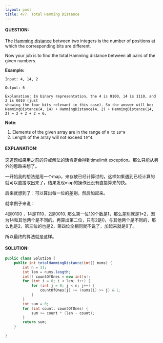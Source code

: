 ```yaml
---
layout: post
title: 477. Total Hamming Distance
---
```


#### QUESTION:

The [Hamming distance](https://en.wikipedia.org/wiki/Hamming_distance) between two integers is the number of positions at which the corresponding bits are different.

Now your job is to find the total Hamming distance between all pairs of the given numbers.

**Example:**

```
Input: 4, 14, 2

Output: 6

Explanation: In binary representation, the 4 is 0100, 14 is 1110, and 2 is 0010 (just
showing the four bits relevant in this case). So the answer will be:
HammingDistance(4, 14) + HammingDistance(4, 2) + HammingDistance(14, 2) = 2 + 2 + 2 = 6.

```

**Note:**

1. Elements of the given array are in the range of `0 `to `10^9`
2. Length of the array will not exceed `10^4`.

#### EXPLANATION:

这道题如果用之前的异或解法的话肯定会得到timelimit exception。那么只能从另外的思路来想了。

一开始我的想法是用一个map，来存放已经计算过的，这样如果遇到已经计算的就可以直接取出来了，结果发现map的操作还没有直接算来的快。

后来就想到了：可以算出每一位的差别，然后加起来。

就拿例子来说：

4是0100 ，14是1110，2是0010. 那么第一位1的个数是1，那么差别就是1*2，因为14和其他两个是不同的。再算出第二位，只有2是0，与其他两个是不同的，那么也是2，第三位的也是2，第四位全相同就不说了，加起来就是6了。

所以最终的算法就是这样。

#### SOLUTION:

```java
public class Solution {
    public int totalHammingDistance(int[] nums) {
        int n = 31;
        int len = nums.length;
        int[] countOfOnes = new int[n];
        for (int i = 0; i < len; i++) {
            for (int j = 0; j < n; j++) {
                countOfOnes[j] += (nums[i] >> j) & 1;
            }
        }
        int sum = 0;
        for (int count: countOfOnes) {
            sum += count * (len - count);
        }
        return sum;
    }
    
}
```

